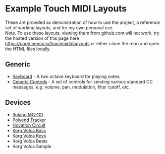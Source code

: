 # Example Touch MIDI Layouts

These are provided as demonstration of how to use the project, a reference set of working layouts, and for my own personal use.  
Note. To use these layouts, viewing them from github.com will not work, try the hosted version of this page here https://code.benco.io/touchmidi/laoyouts or either clone the repo and open the HTML files locally.

## Generic

- [Keyboard](generic-keys.html) - A two octave keyboard for playing notes.
- [Generic Controls](generic-controls.html) - A set of controls for sending various standard CC messages, e.g. volume, pan, modulation, filter cutoff, etc.

## Devices

- [Roland MC-101](./mc-101.html)
- [Polyend Tracker](./tracker.html)
- [Novation Circuit](./circuit.html)
- [Korg Volca Bass](./volca-bass.html)
- [Korg Volca Keys](./volca-keys.html)
- Korg Volca Beats
- Korg Volca Sample

